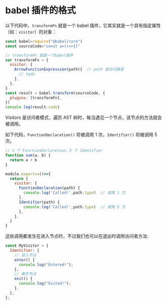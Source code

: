 # babel 插件的格式

以下代码中，`transformFn` 就是一个 babel 插件，它其实就是一个具有指定属性（如：`visitor`）的对象：

```js
const babel=require("@babel/core")
const sourceCode="const a=()=>{}"

// transformFn 就是一个babel插件
var transformFn = {
  visitor: {
    ArrowFunctionExpression(path){  // path 是访问路径
      // todo
    },
  },
}
const result = babel.transform(sourceCode, {
  plugins: [transformFn],  
})
console.log(result.code)
```

Visitors 是访问者模式，遍历 AST 树时，每当遇见一个节点，该节点的方法就会被调用。

如下代码，`FunctionDeclaration()` 将被调用 1 次，`Identifier()` 将被调用 5 次。
```js
// 1 个 FunctionDeclaration，5 个 Identifier
function sum(a, b) {
  return a + b
}
```
```js
module.exports=()=>{
  return {
    visitor: {
      FunctionDeclaration(path) {
        console.log('Called!',path.type)  // 调用 1 次
      },
      Identifier(path) {
        console.log('Called!',path.type)  // 调用 5 次
      },
    },
  }
}
```

这些调用都发生在进入节点时，不过我们也可以在退出时调用访问者方法:

```js
const MyVisitor = {
  Identifier: {
    // 进入节点
    enter() {
      console.log("Entered!");
    },
    // 离开节点
    exit() {
      console.log("Exited!");
    },
  },
};
```